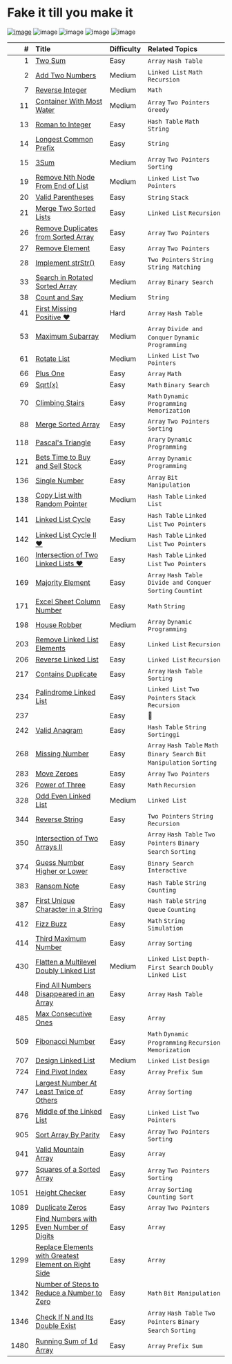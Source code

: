 # Fake it till you make it

[![image](https://img.shields.io/badge/It's%20Me%2C-Jian-blue?logo=github)](https://leetcode.com/jianliu0616/)
![image](https://img.shields.io/badge/Solved-67%2F2328-orange?logo=leetcode)
![image](https://img.shields.io/badge/Easy-51-green)
![image](https://img.shields.io/badge/Medium-15-yellow)
![image](https://img.shields.io/badge/Hard-1-red)

| #    | Title | Difficulty | Related Topics |
| ---: | :---- |:---------- | :------------- |
|    1 | [Two Sum](./p00001/README.md) | Easy | `Array` `Hash Table` |
|    2 | [Add Two Numbers](./p00002/README.md) | Medium | `Linked List` `Math` `Recursion` |
|    7 | [Reverse Integer](./p00007/README.md) | Medium | `Math` |
|   11 | [Container With Most Water](./p00011/README.md) | Medium | `Array` `Two Pointers` `Greedy` |
|   13 | [Roman to Integer](./p00013/README.md) | Easy | `Hash Table` `Math` `String` |
|   14 | [Longest Common Prefix](./p00014/README.md) | Easy | `String` |
|   15 | [3Sum](./p00015/README.md) | Medium | `Array` `Two Pointers` `Sorting` |
|   19 | [Remove Nth Node From End of List](./p00019/README.md) | Medium | `Linked List` `Two Pointers` |
|   20 | [Valid Parentheses](./p00020/README.md) | Easy | `String` `Stack` |
|   21 | [Merge Two Sorted Lists](./p00021/README.md) | Easy | `Linked List` `Recursion` |
|   26 | [Remove Duplicates from Sorted Array](./p00026/README.md) | Easy | `Array` `Two Pointers` |
|   27 | [Remove Element](./p00027/README.md) | Easy | `Array` `Two Pointers` |
|   28 | [Implement strStr()](./p00028/README.md) | Easy | `Two Pointers` `String` `String Matching` |
|   33 | [Search in Rotated Sorted Array](./p00033/README.md) | Medium | `Array` `Binary Search` |
|   38 | [Count and Say](./p00038/README.md) | Medium | `String` |
|   41 | [First Missing Positive :heart:](./p00041/README.md) | Hard | `Array` `Hash Table` |
|   53 | [Maximum Subarray](./p00053/README.md) | Medium | `Array` `Divide and Conquer` `Dynamic Programming` |
|   61 | [Rotate List](./p00061/README.md) | Medium | `Linked List` `Two Pointers` |
|   66 | [Plus One](./p00066/README.md) | Easy | `Array` `Math` |
|   69 | [Sqrt(x)](./p00069/README.md) | Easy | `Math` `Binary Search` |
|   70 | [Climbing Stairs](./p00070/README.md) | Easy | `Math` `Dynamic Programming` `Memorization` |
|   88 | [Merge Sorted Array](./p00088/README.md) | Easy | `Array` `Two Pointers` `Sorting` |
|  118 | [Pascal's Triangle](./p00118/README.md) | Easy | `Arary` `Dynamic Programming` |
|  121 | [Bets Time to Buy and Sell Stock](./p00121/README.md) | Easy | `Array` `Dynamic Programming` |
|  136 | [Single Number](./p00136/README.md) | Easy | `Array` `Bit Manipulation` |
|  138 | [Copy List with Random Pointer](./p00138/README.md) | Medium | `Hash Table` `Linked List` |
|  141 | [Linked List Cycle](./p00141/README.md) | Easy | `Hash Table` `Linked List` `Two Pointers` |
|  142 | [Linked List Cycle II :heart:](./p00142/README.md) | Medium | `Hash Table` `Linked List` `Two Pointers` |
|  160 | [Intersection of Two Linked Lists :heart:](./p00160/README.md) | Easy | `Hash Table` `Linked List` `Two Pointers` |
|  169 | [Majority Element](./p00169/README.md) | Easy | `Array` `Hash Table` `Divide and Conquer` `Sorting` `Countint` |
|  171 | [Excel Sheet Column Number](./p00171/README.md) | Easy | `Math` `String` |
|  198 | [House Robber](./p00198/README.md) | Medium | `Array` `Dynamic Programming` |
|  203 | [Remove Linked List Elements](./p00203/README.md) | Easy | `Linked List` `Recursion` |
|  206 | [Reverse Linked List](./p00206/README.md) | Easy | `Linked List` `Recursion` |
|  217 | [Contains Duplicate](./p00217/README.md) | Easy | `Array` `Hash Table` `Sorting` |
|  234 | [Palindrome Linked List](./p00234/README.md) | Easy | `Linked List` `Two Pointers` `Stack` `Recursion` |
|  237 | [](./p00237/README.md) | Easy | :see_no_evil: |
|  242 | [Valid Anagram](./p00242/README.md) | Easy | `Hash Table` `String` `Sortinggi` |
|  268 | [Missing Number](./p00268/README.md) | Easy | `Array` `Hash Table` `Math` `Binary Search` `Bit Manipulation` `Sorting` |
|  283 | [Move Zeroes](./p00283/README.md) | Easy | `Array` `Two Pointers` |
|  326 | [Power of Three](./p00326/README.md) | Easy | `Math` `Recursion` |
|  328 | [Odd Even Linked List](./p00328/README.md) | Medium | `Linked List` |
|  344 | [Reverse String](./p00344/README.md) | Easy | `Two Pointers` `String` `Recursion` |
|  350 | [Intersection of Two Arrays II](./p00350/README.md) | Easy | `Array` `Hash Table` `Two Pointers` `Binary Search` `Sorting` |
|  374 | [Guess Number Higher or Lower](./p00374/README.md) | Easy | `Binary Search` `Interactive` |
|  383 | [Ransom Note](./p00383/README.md) | Easy | `Hash Table` `String` `Counting` |
|  387 | [First Unique Character in a String](./p00387/README.md) | Easy | `Hash Table` `String` `Queue` `Counting` |
|  412 | [Fizz Buzz](./p00412/README.md) | Easy | `Math` `String` `Simulation` |
|  414 | [Third Maximum Number](./p00414/README.md) | Easy | `Array` `Sorting` |
|  430 | [Flatten a Multilevel Doubly Linked List](./p00430/README.md) | Medium | `Linked List` `Depth-First Search` `Doubly Linked List` |
|  448 | [Find All Numbers Disappeared in an Array](./p00448/README.md) | Easy | `Array` `Hash Table` |
|  485 | [Max Consecutive Ones](./p00485/README.md) | Easy | `Array` |
|  509 | [Fibonacci Number](./p00509/README.md) | Easy | `Math` `Dynamic Programming` `Recursion` `Memorization` |
|  707 | [Design Linked List](./p00707/README.md) | Medium | `Linked List` `Design` |
|  724 | [Find Pivot Index](./p00724/README.md) | Easy | `Array` `Prefix Sum` |
|  747 | [Largest Number At Least Twice of Others](./p00747/README.md) | Easy | `Array` `Sorting` |
|  876 | [Middle of the Linked List](./p00876/README.md) | Easy | `Linked List` `Two Pointers` |
|  905 | [Sort Array By Parity](./p00905/README.md) | Easy | `Array` `Two Pointers` `Sorting` |
|  941 | [Valid Mountain Array](./p00941/README.md) | Easy | `Array` |
|  977 | [Squares of a Sorted Array](./p00977/README.md) | Easy | `Array` `Two Pointers` `Sorting` |
| 1051 | [Height Checker](./p01051/README.md) | Easy | `Array` `Sorting` `Counting Sort` |
| 1089 | [Duplicate Zeros](./p01089/README.md) | Easy | `Array` `Two Pointers` |
| 1295 | [Find Numbers with Even Number of Digits](./p01295/README.md) | Easy | `Array` |
| 1299 | [Replace Elements with Greatest Element on Right Side](./p01299/README.md) | Easy | `Array` |
| 1342 | [Number of Steps to Reduce a Number to Zero](./p01342/README.md) | Easy | `Math` `Bit Manipulation` |
| 1346 | [Check If N and Its Double Exist](./p01346/README.md) | Easy | `Array` `Hash Table` `Two Pointers` `Binary Search` `Sorting` |
| 1480 | [Running Sum of 1d Array](./p01480/README.md) | Easy | `Array` `Prefix Sum` |